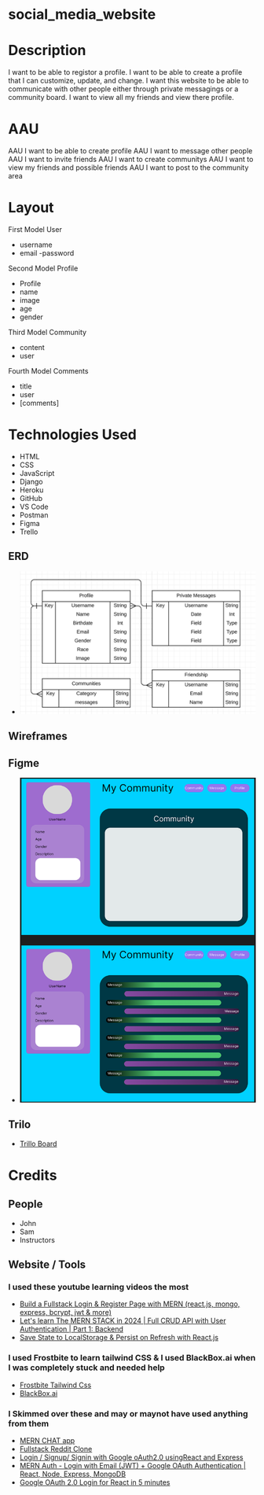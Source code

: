# social_media_website


# Description
I want to be able to registor a profile. I want to be able to create a profile that I can customize, update, and change. I want this website to be able to communicate with other people either through private messagings or a community board. I want to view all my friends and view there profile.

# AAU
AAU I want to be able to create profile
AAU I want to message other people
AAU I want to invite friends
AAU I want to create communitys
AAU I want to view my friends and possible friends
AAU I want to post to the community area

# Layout
First Model User
- username
- email
-password

Second Model Profile
- Profile
- name
- image
- age
- gender

Third Model Community
- content
- user

Fourth Model Comments
- title
- user
- [comments]

# Technologies Used

- HTML
- CSS
- JavaScript
- Django
- Heroku
- GitHub
- VS Code
- Postman
- Figma
- Trello

## ERD
- ![ERD](<ERD SocialMedia.png>)
## Wireframes

## Figme
- ![Figma Design](<Figma Design.png>)

## Trilo
- [Trillo Board](https://trello.com/b/y8lE891q/final-project)

# Credits 
## People
- John
- Sam
- Instructors

## Website / Tools

### I used these youtube learning videos the most
- [Build a Fullstack Login & Register Page with MERN (react.js, mongo, express, bcrypt, jwt & more)](https://www.youtube.com/watch?v=XPC81RWOItI)
- [Let's learn The MERN STACK in 2024 | Full CRUD API with User Authentication | Part 1: Backend](https://www.youtube.com/watch?v=rAOuOcXz81E)
- [Save State to LocalStorage & Persist on Refresh with React.js](https://www.youtube.com/watch?v=rWfhwW9forg&t=2s)

### I used Frostbite to learn tailwind CSS & I used BlackBox.ai when I was completely stuck and needed help
- [Frostbite Tailwind Css](https://flowbite.com/docs/getting-started/introduction/)
- [BlackBox.ai](https://www.blackbox.ai/)

### I Skimmed over these and may or maynot have used anything from them
- [MERN CHAT app](https://www.youtube.com/watch?v=mYy-d6BtqmU)
- [Fullstack Reddit Clone](https://www.youtube.com/watch?v=mSUKMfmLAt0)
- [Login / Signup/ Signin with Google oAuth2.0 usingReact and Express](https://www.youtube.com/watch?v=17xwTuidqZw)
- [MERN Auth - Login with Email (JWT) + Google OAuth Authentication | React, Node, Express, MongoDB](https://www.youtube.com/watch?v=LKlO8vLvUao)
- [Google OAuth 2.0 Login for React in 5 minutes](https://www.youtube.com/watch?v=HtJKUQXmtok&t=19s)
